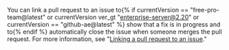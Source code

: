 You can link a pull request to an issue to{% if currentVersion == "free-pro-team@latest" or currentVersion ver_gt "enterprise-server@2.20" or currentVersion == "github-ae@latest" %} show that a fix is in progress and to{% endif %} automatically close the issue when someone merges the pull request. For more information, see "[Linking a pull request to an issue](/github/managing-your-work-on-github/linking-a-pull-request-to-an-issue)."
